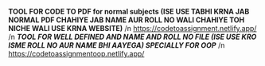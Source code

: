 **TOOL FOR CODE TO PDF for normal subjects (ISE USE TABHI KRNA JAB NORMAL PDF CHAHIYE JAB NAME AUR ROLL NO WALI CHAHIYE TOH NICHE WALI USE KRNA WEBSITE)** /n
https://codetoassignment.netlify.app/ /n
***TOOL FOR WELL DEFINED AND NAME AND ROLL NO FILE (ISE USE KRO ISME ROLL NO AUR NAME BHI AAYEGA) SPECIALLY FOR OOP*** /n
https://codetoassignmentoop.netlify.app/
